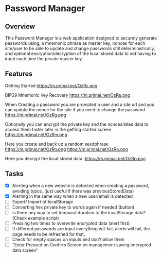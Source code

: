 # Password Manager
## Overview
This Password Manager is a web application designed to securely generate passwords using, a mnemonic phrase as master key, nonces for each site/user to be able to update and change passwords still deterministically, and optional encryption/decryption of the local stored data to not having to input each time the private master key.

## Features
Getting Started
https://m.primal.net/OzRc.png

BIP39 Mnemonic Key Recovery
https://m.primal.net/OzRe.png

When Creating a password you are prompted a user and a site url and you can update the nonce for the site if you need to change the password
https://m.primal.net/OzRg.png

Optionally you can encrypt the private key and the nonces/sites data to access them faster later in the getting started screen
https://m.primal.net/OzRm.png


Here you create and back up a random seedphrase
https://m.primal.net/OzRn.png
https://m.primal.net/OzRo.png

Here you decrypt the local stored data:
https://m.primal.net/OzRp.png


## Tasks
- [x] Alerting when a new website is detected when creating a password, avoiding typos. (just useful if there was previousStoredData)
- [x] Alerting in the same way when a new user/email is detected
- [ ] Export/ Import of localStorage
- [ ] Converting hex private key to words again if needed (button)
- [ ] Is there any way to set temporal duration to the localStorage data? (Check example script)
- [ ] Pressing two times to overwrite encrypted data (alert first)
- [ ] If different passwords are input everything will fail, alerts will fail, the page needs to be refreshed for that.
- [ ] Check for empty spaces on inputs and don't allow them
- [ ] "Enter Pressed on Confirm Screen on management saving encrypted data screen"
